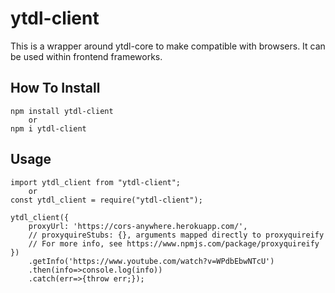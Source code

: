 # ytdl-client

This is a wrapper around ytdl-core to make compatible with browsers. It can be used within frontend frameworks.

## How To Install

```
npm install ytdl-client
    or
npm i ytdl-client
```

## Usage

```
import ytdl_client from "ytdl-client";
    or
const ytdl_client = require("ytdl-client");

ytdl_client({
    proxyUrl: 'https://cors-anywhere.herokuapp.com/',
    // proxyquireStubs: {}, arguments mapped directly to proxyquireify
    // For more info, see https://www.npmjs.com/package/proxyquireify
})
    .getInfo('https://www.youtube.com/watch?v=WPdbEbwNTcU')
    .then(info=>console.log(info))
    .catch(err=>{throw err;});
```
